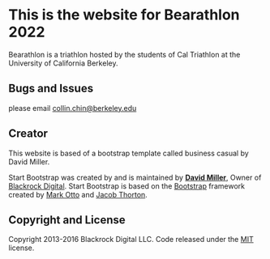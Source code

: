 # This is the website for Bearathlon 2022
Bearathlon is a triathlon hosted by the students of Cal Triathlon at the University of California Berkeley.

## Bugs and Issues
please email collin.chin@berkeley.edu

## Creator
This website is based of a bootstrap template called business casual by David Miller.

Start Bootstrap was created by and is maintained by **[David Miller](http://davidmiller.io/)**, Owner of [Blackrock Digital](http://blackrockdigital.io/).
Start Bootstrap is based on the [Bootstrap](http://getbootstrap.com/) framework created by [Mark Otto](https://twitter.com/mdo) and [Jacob Thorton](https://twitter.com/fat).

## Copyright and License

Copyright 2013-2016 Blackrock Digital LLC. Code released under the [MIT](https://github.com/BlackrockDigital/startbootstrap-business-casual/blob/gh-pages/LICENSE) license.
